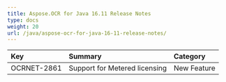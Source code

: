```yaml
---
title: Aspose.OCR for Java 16.11 Release Notes
type: docs
weight: 20
url: /java/aspose-ocr-for-java-16-11-release-notes/
---
```


|**Key**|**Summary**|**Category**|
| :- | :- | :- |
|OCRNET-2861|Support for Metered licensing|New Feature|

